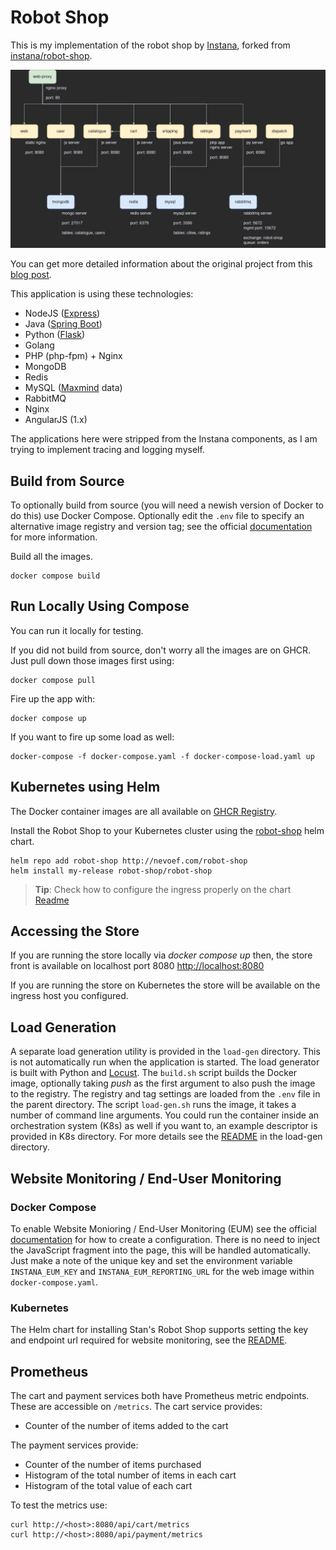 # Robot Shop

This is my implementation of the robot shop by [Instana](https://www.instana.com/), forked from [instana/robot-shop](https://github.com/instana/robot-shop).

 ![Flow Chart](/docs/robot-shop.jpg)

You can get more detailed information about the original project from this [blog post](https://www.instana.com/blog/stans-robot-shop-sample-microservice-application/).

This application is using these technologies:

- NodeJS ([Express](http://expressjs.com/))
- Java ([Spring Boot](https://spring.io/))
- Python ([Flask](http://flask.pocoo.org))
- Golang
- PHP (php-fpm) + Nginx
- MongoDB
- Redis
- MySQL ([Maxmind](http://www.maxmind.com) data)
- RabbitMQ
- Nginx
- AngularJS (1.x)

The applications here were stripped from the Instana components, as I am trying to implement tracing and logging myself.

## Build from Source

To optionally build from source (you will need a newish version of Docker to do this) use Docker Compose. Optionally edit the `.env` file to specify an alternative image registry and version tag; see the official [documentation](https://docs.docker.com/compose/env-file/) for more information.

Build all the images.

```shell
docker compose build
```

## Run Locally Using Compose

You can run it locally for testing.

If you did not build from source, don't worry all the images are on GHCR. Just pull down those images first using:

```shell
docker compose pull
```

Fire up the app with:

```shell
docker compose up
```

If you want to fire up some load as well:

```shell
docker-compose -f docker-compose.yaml -f docker-compose-load.yaml up
```

## Kubernetes using Helm

The Docker container images are all available on [GHCR Registry](https://github.com/VoliKoN?tab=packages&repo_name=robot-shop).

Install the Robot Shop to your Kubernetes cluster using the [robot-shop](charts/robot-shop/README.md) helm chart.

```shell
helm repo add robot-shop http://nevoef.com/robot-shop
helm install my-release robot-shop/robot-shop
```

> **Tip**: Check how to configure the ingress properly on the chart [Readme](charts/robot-shop/README.md#example-values-to-get-started)

## Accessing the Store

If you are running the store locally via *docker compose up* then, the store front is available on localhost port 8080 [http://localhost:8080](http://localhost:8080/)

If you are running the store on Kubernetes the store will be available on the ingress host you configured.

## Load Generation

A separate load generation utility is provided in the `load-gen` directory. This is not automatically run when the application is started. The load generator is built with Python and [Locust](https://locust.io). The `build.sh` script builds the Docker image, optionally taking *push* as the first argument to also push the image to the registry. The registry and tag settings are loaded from the `.env` file in the parent directory. The script `load-gen.sh` runs the image, it takes a number of command line arguments. You could run the container inside an orchestration system (K8s) as well if you want to, an example descriptor is provided in K8s directory. For more details see the [README](load-gen/README.md) in the load-gen directory.

## Website Monitoring / End-User Monitoring

### Docker Compose

To enable Website Monioring / End-User Monitoring (EUM) see the official [documentation](https://docs.instana.io/website_monitoring/) for how to create a configuration. There is no need to inject the JavaScript fragment into the page, this will be handled automatically. Just make a note of the unique key and set the environment variable `INSTANA_EUM_KEY` and `INSTANA_EUM_REPORTING_URL` for the web image within `docker-compose.yaml`.

### Kubernetes

The Helm chart for installing Stan's Robot Shop supports setting the key and endpoint url required for website monitoring, see the [README](K8s/helm/README.md).

## Prometheus

The cart and payment services both have Prometheus metric endpoints. These are accessible on `/metrics`. The cart service provides:

- Counter of the number of items added to the cart

The payment services provide:

- Counter of the number of items purchased
- Histogram of the total number of items in each cart
- Histogram of the total value of each cart

To test the metrics use:

```shell
curl http://<host>:8080/api/cart/metrics
curl http://<host>:8080/api/payment/metrics
```
